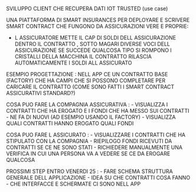 SVILUPPO CLIENT CHE RECUPERA DATI IOT TRUSTED (use case)

UNA PIATTAFORMA DI SMART INSURANCES PER DEPLOYARE E SCRIVERE SMART CONTRACT CHE FUNGONO DA ASSICURAZIONI VERE E PROPRIE:
  - L ASSICURATORE METTE IL CAP DI SOLDI DELL ASSICURAZIONE DENTRO IL CONTRATTO , SOTTO MAGARI DIVERSE VOCI DELL ASSICURAZIONE
    SE SUCCEDE QUALCOSA TIPO SI ROMPONO I CRISTALLI DELLA MACCHINA IL CONTRATTO RILASCIA AUTOMATICAMENTE I SOLDI ALL ASSICURATO

ESEMPIO PROGETTAZIONE : NELL APP CE UN CONTRATTO BASE (FACTORY) CHE HA CAMPI CHE SI POSSONO COMPLETARE PER CARICARE IL CONTRATTO
                        (COME SONO FATTI I SMART CONTRACT ASSICURATIVI STANDARD?)

COSA PUO FARE LA COMPAGNIA ASSICURATIVA : - VISUALIZZA I CONTRATTI CHE HA EROGATO E I FONDI CHE HA MESSO SUI CONTRATTI
                                          - NE FA DI NUOVI (AD ESEMPIO USANDO IL FACTORY)
                                          - VISUALIZZA QUALI CONTRATTI HANNO EROGATO QUALI FONDI

COSA PUO FARE L ASSICURATO : - VISUALIZZARE I CONTRATTI CHE HA STIPULATO CON LA COMPAGNIA
                             - RIEPILOGO FONDI RICEVUTI DA CONTRATTI SE CE NE SONO STATI
                             - RICHIEDERE MANUALMENTE UNA VERIFICA IN CUI UNA PERSONA VA A VEDERE SE CE DA EROGARE QUALCOSA

PROSSIMI STEP ENTRO VENERDI 25 : - FARE SCHEMA STRUTTURA GENERALE DELL APPLICAZIONE
                                 - IDEA SU CHE CONTRATTI COSA FANNO 
                                 - CHE INTERFACCE E SCHERMATE CI SONO NELL APP 
                                 

                             
    
